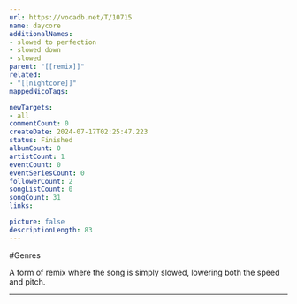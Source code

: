 ```yaml
---
url: https://vocadb.net/T/10715
name: daycore
additionalNames: 
- slowed to perfection
- slowed down
- slowed
parent: "[[remix]]"
related:
- "[[nightcore]]"
mappedNicoTags:

newTargets:
- all
commentCount: 0
createDate: 2024-07-17T02:25:47.223
status: Finished
albumCount: 0
artistCount: 1
eventCount: 0
eventSeriesCount: 0
followerCount: 2
songListCount: 0
songCount: 31
links: 

picture: false
descriptionLength: 83
---
```


#Genres

A form of remix where the song is simply slowed, lowering both the speed and pitch.

---

